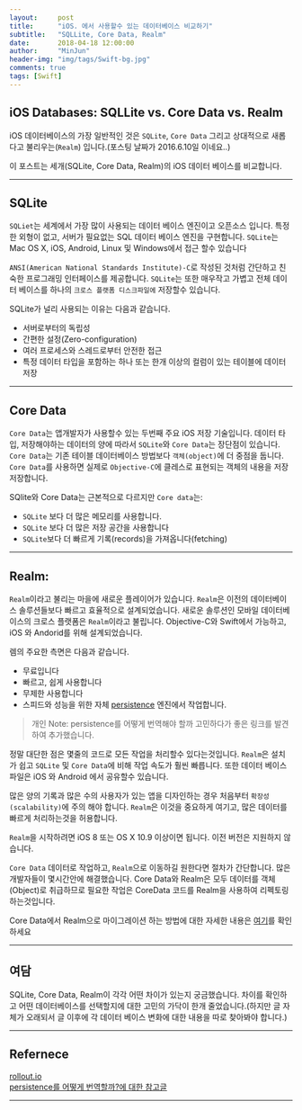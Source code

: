 ```yaml
---
layout:     post
title:      "iOS. 에서 사용할수 있는 데이터베이스 비교하기"
subtitle:   "SQLLite, Core Data, Realm"
date:       2018-04-18 12:00:00
author:     "MinJun"
header-img: "img/tags/Swift-bg.jpg"
comments: true 
tags: [Swift]
---
```


## iOS Databases: SQLLite vs. Core Data vs. Realm

iOS 데이터베이스의 가장 일반적인 것은 `SQLite`, `Core Data` 그리고 상대적으로 새롭다고 불리우는(`Realm`) 입니다.(포스팅 날짜가 2016.6.10일 이네요..)

이 포스트는 세개(SQLite, Core Data, Realm)의 iOS 데이터 베이스를 비교합니다. 

---

## SQLite

`SQLiet`는 세계에서 가장 많이 사용되는 데이터 베이스 엔진이고 오픈소스 입니다. 특정한 외형이 없고, 서버가 필요없는 SQL 데이터 베이스 엔진을 구현합니다. `SQLite`는 Mac OS X, iOS, Android, Linux 및 Windows에서 접근 할수 있습니다

`ANSI(American National Standards Institute)-C`로 작성된 것처럼 간단하고 친숙한 프로그래밍 인터페이스를 제공합니다. `SQLite`는 또한 매우작고 가볍고 전체 데이터 베이스를 하나의 `크로스 플랫폼 디스크파일에` 저장할수 있습니다.

SQLite가 널리 사용되는 이유는 다음과 같습니다. 

- 서버로부터의 독립성
- 간편한 설정(Zero-configuration)
- 여러 프로세스와 스레드로부터 안전한 접근 
- 특정 데이터 타입을 포함하는 하나 또는 한개 이상의 컬럼이 있는 테이블에 데이터 저장 

---

## Core Data

`Core Data`는 앱개발자가 사용할수 있는 두번째 주요 iOS 저장 기술입니다. 데이터 타입, 저장해야하는 데이터의 양에 따라서 `SQLite`와 `Core Data`는 장단점이 있습니다. `Core Data`는 기존 테이블 데이터베이스 방법보다 `객체(object)`에 더 중점을 둡니다. `Core Data`를 사용하면 실제로 `Objective-C`에 클레스로 표현되는 객체의 내용을 저장저장합니다. 

SQlite와 Core Data는 근본적으로 다르지만 `Core data`는:

- `SQLite` 보다 더 많은 메모리를 사용합니다.
- `SQLite` 보다 더 많은 저장 공간을 사용합니다
- `SQLite`보다 더 빠르게 기록(records)을 가져옵니다(fetching)

---

## Realm: 

`Realm`이라고 불리는 마을에 새로운 플레이어가 있습니다. `Realm`은 이전의 데이터베이스 솔루션들보다 빠르고 효율적으로 설계되었습니다. 새로운 솔루션인 모바일 데이터베이스의 크로스 플랫폼은 `Realm`이라고 불립니다. Objective-C와 Swift에서 가능하고, iOS 와 Andorid를 위해 설계되었습니다.

렘의 주요한 측면은 다음과 같습니다.

- 무료입니다
- 빠르고, 쉽게 사용합니다
- 무제한 사용합니다
- 스피드와 성능을 위한 자체 [<U>persistence</U>](http://homo-ware.tistory.com/4) 엔진에서 작업합니다. 

> 개인 Note: persistence를 어떻게 번역해야 할까 고민하다가 좋은 링크를 발견하여 추가했습니다.

정말 대단한 점은 몇줄의 코드로 모든 작업을 처리할수 있다는것입니다. `Realm`은 설치가 쉽고 `SQLite` 및 `Core Data`에 비해 작업 속도가 훨씬 빠릅니다. 또한 데이터 베이스 파일은 iOS 와 Android 에서 공유할수 있습니다.

많은 양의 기록과 많은 수의 사용자가 있는 앱을 디자인하는 경우 처음부터 `확장성(scalability)`에 주의 해야 합니다. `Realm`은 이것을 중요하게 여기고, 많은 데이터를 빠르게 처리하는것을 허용합니다.  

`Realm`을 시작하려면 iOS 8 또는 OS X 10.9 이상이면 됩니다. 이전 버전은 지원하지 않습니다.

`Core Data` 데이터로 작업하고, `Realm`으로 이동하길 원한다면 절차가 간단합니다. 많은 개발자들이 몇시간안에 해결했습니다. Core Data와 Realm은 모두 데이터를 객체(Object)로 취급하므로 필요한 작업은 CoreData 코드를 Realm을 사용하여 리펙토링 하는것입니다.

Core Data에서 Realm으로 마이그레이션 하는 방법에 대한 자세한 내용은 [여기](https://academy.realm.io/posts/migrating-from-core-data-to-realm/)를 확인하세요

---

## 여담

SQLite, Core Data, Realm이 각각 어떤 차이가 있는지 궁금했습니다. 차이를 확인하고 어떤 데이터베이스를 선택할지에 대한 고민의 가닥이 한개 줄었습니다.(하지만 글 자체가 오래되서 글 이후에 각 데이터 베이스 변화에 대한 내용을 따로 찾아봐야 합니다.)

---

## Refernece 

[rollout.io](https://rollout.io/blog/ios-databases-sqllite-core-data-realm/)<br>
[persistence를 어떻게 번역할까?에 대한 참고글](http://homo-ware.tistory.com/4)

---







